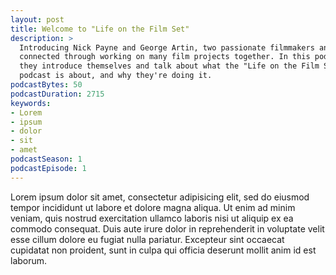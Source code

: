 ```yaml
---
layout: post
title: Welcome to "Life on the Film Set"
description: >
  Introducing Nick Payne and George Artin, two passionate filmmakers and friends,
  connected through working on many film projects together. In this podcast, 
  they introduce themselves and talk about what the "Life on the Film Set" 
  podcast is about, and why they're doing it.
podcastBytes: 50
podcastDuration: 2715
keywords:
- Lorem
- ipsum
- dolor
- sit
- amet
podcastSeason: 1
podcastEpisode: 1
---
```


Lorem ipsum dolor sit amet, consectetur adipisicing elit, sed do eiusmod
tempor incididunt ut labore et dolore magna aliqua. Ut enim ad minim veniam,
quis nostrud exercitation ullamco laboris nisi ut aliquip ex ea commodo
consequat. Duis aute irure dolor in reprehenderit in voluptate velit esse
cillum dolore eu fugiat nulla pariatur. Excepteur sint occaecat cupidatat non
proident, sunt in culpa qui officia deserunt mollit anim id est laborum.
